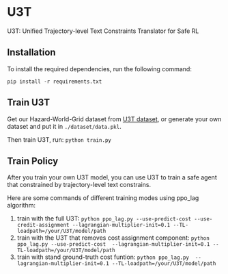 # U3T

U3T: Unified Trajectory-level Text Constraints Translator for Safe RL

## Installation

To install the required dependencies, run the following command:

`pip install -r requirements.txt`

## Train U3T

Get our Hazard-World-Grid dataset from [U3T dataset](https://drive.google.com/drive/folders/13AkiJSKpkxDYBR8tI0F0S72K_GvL2LPu?usp=drive_link), or generate your own dataset and put it in `./dataset/data.pkl`.

Then train U3T, run: `python train.py`

## Train Policy

After you train your own U3T model, you can use U3T to train a safe agent that constrained by trajectory-level text constrains.

Here are some commands of different training modes using ppo_lag algorithm:
1. train with the full U3T: `python ppo_lag.py --use-predict-cost --use-credit-assignment --lagrangian-multiplier-init=0.1 --TL-loadpath=/your/U3T/model/path`
2. train with the U3T that removes cost assignment component: `python ppo_lag.py --use-predict-cost  --lagrangian-multiplier-init=0.1 --TL-loadpath=/your/U3T/model/path`
3. train with stand ground-truth cost funtion: `python ppo_lag.py  --lagrangian-multiplier-init=0.1 --TL-loadpath=/your/U3T/model/path`
